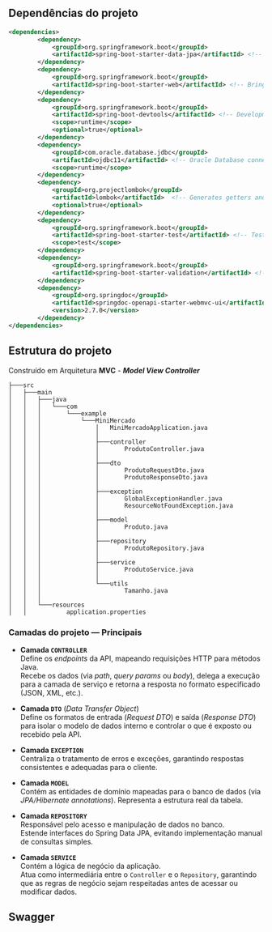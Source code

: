 ## Dependências do projeto

```xml
<dependencies>
		<dependency>
			<groupId>org.springframework.boot</groupId>
			<artifactId>spring-boot-starter-data-jpa</artifactId> <!-- Entity persistence -->
		</dependency>
		<dependency>
			<groupId>org.springframework.boot</groupId>
			<artifactId>spring-boot-starter-web</artifactId> <!-- Brings RESTful service libraries -->
		</dependency>
		<dependency>
			<groupId>org.springframework.boot</groupId>
			<artifactId>spring-boot-devtools</artifactId> <!-- Development tools -->
			<scope>runtime</scope>
			<optional>true</optional>
		</dependency>
		<dependency>
			<groupId>com.oracle.database.jdbc</groupId>
			<artifactId>ojdbc11</artifactId> <!-- Oracle Database connector -->
			<scope>runtime</scope>
		</dependency>
		<dependency>
			<groupId>org.projectlombok</groupId>
			<artifactId>lombok</artifactId>  <!-- Generates getters and setters, constructors, etc  -->
			<optional>true</optional>
		</dependency>
		<dependency>
			<groupId>org.springframework.boot</groupId>
			<artifactId>spring-boot-starter-test</artifactId> <!-- Tests  -->
			<scope>test</scope>
		</dependency>
		<dependency>
			<groupId>org.springframework.boot</groupId>
			<artifactId>spring-boot-starter-validation</artifactId> <!-- Validates request data using Jakarta Bean Validation (@NotNull, @Size, @Email) -->
		</dependency>
		<dependency>
			<groupId>org.springdoc</groupId>
			<artifactId>springdoc-openapi-starter-webmvc-ui</artifactId>  <!-- Generates OpenAPI/Swagger documentation and provides Swagger UI for API testing -->
			<version>2.7.0</version>
		</dependency>
</dependencies>
```

## Estrutura do projeto

Construído em Arquitetura **MVC** -  **_Model View Controller_**

``` 
├───src
│   ├───main
│   │   ├───java
│   │   │   └───com
│   │   │       └───example
│   │   │           └───MiniMercado
│   │   │               │   MiniMercadoApplication.java
│   │   │               │
│   │   │               ├───controller
│   │   │               │       ProdutoController.java
│   │   │               │
│   │   │               ├───dto
│   │   │               │       ProdutoRequestDto.java
│   │   │               │       ProdutoResponseDto.java
│   │   │               │
│   │   │               ├───exception
│   │   │               │       GlobalExceptionHandler.java
│   │   │               │       ResourceNotFoundException.java
│   │   │               │
│   │   │               ├───model
│   │   │               │       Produto.java
│   │   │               │
│   │   │               ├───repository
│   │   │               │       ProdutoRepository.java
│   │   │               │
│   │   │               ├───service
│   │   │               │       ProdutoService.java
│   │   │               │
│   │   │               └───utils
│   │   │                       Tamanho.java
│   │   │
│   │   └───resources
│   │           application.properties
```
### **Camadas do projeto — Principais**

- **Camada `CONTROLLER`**  
  Define os *endpoints* da API, mapeando requisições HTTP para métodos Java.  
  Recebe os dados (via *path*, *query params* ou *body*), delega a execução para a camada de serviço e retorna a resposta no formato especificado (JSON, XML, etc.).

- **Camada `DTO`** (*Data Transfer Object*)  
  Define os formatos de entrada (*Request DTO*) e saída (*Response DTO*) para isolar o modelo de dados interno e controlar o que é exposto ou recebido pela API.

- **Camada `EXCEPTION`**  
  Centraliza o tratamento de erros e exceções, garantindo respostas consistentes e adequadas para o cliente.

- **Camada `MODEL`**  
  Contém as entidades de domínio mapeadas para o banco de dados (via *JPA/Hibernate annotations*). Representa a estrutura real da tabela.

- **Camada `REPOSITORY`**  
  Responsável pelo acesso e manipulação de dados no banco.  
  Estende interfaces do Spring Data JPA, evitando implementação manual de consultas simples.

- **Camada `SERVICE`**  
  Contém a lógica de negócio da aplicação.  
  Atua como intermediária entre o `Controller` e o `Repository`, garantindo que as regras de negócio sejam respeitadas antes de acessar ou modificar dados.

## Swagger

<!-- Link para o Swagger no Render -->


  
